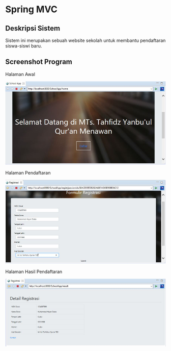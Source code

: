 # Spring MVC



## Deskripsi Sistem

Sistem ini merupakan sebuah website sekolah untuk membantu pendaftaran siswa-siswi baru.



## Screenshot Program



Halaman Awal



![alt text](https://github.com/abyan28/Spring-Framework/raw/master/Spring%20MVC/SchoolApp/screenshot/1.JPG)



Halaman Pendaftaran



![alt text](https://github.com/abyan28/Spring-Framework/raw/master/Spring%20MVC/SchoolApp/screenshot/2.JPG)



Halaman Hasil Pendaftaran



![alt text](https://github.com/abyan28/Spring-Framework/raw/master/Spring%20MVC/SchoolApp/screenshot/3.JPG)
